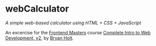 # webCalculator
_A simple web-based calculator using HTML + CSS + JavaScript_

An excercise for the [Frontend Masters](https://frontendmasters.com/) course [Complete Intro to Web Development, v2](https://frontendmasters.com/courses/web-development-v2/), by [Bryan Holt](https://github.com/btholt).